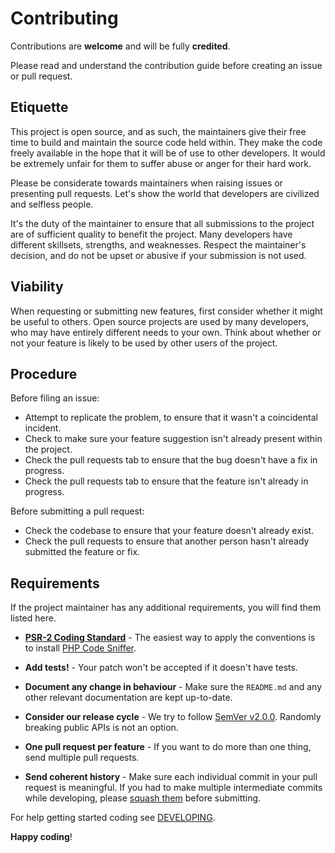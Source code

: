 # Contributing

Contributions are **welcome** and will be fully **credited**.

Please read and understand the contribution guide before creating an issue or pull request.

## Etiquette

This project is open source, and as such, the maintainers give their free time to build and maintain the source code
held within. They make the code freely available in the hope that it will be of use to other developers. It would be
extremely unfair for them to suffer abuse or anger for their hard work.

Please be considerate towards maintainers when raising issues or presenting pull requests. Let's show the
world that developers are civilized and selfless people.

It's the duty of the maintainer to ensure that all submissions to the project are of sufficient
quality to benefit the project. Many developers have different skillsets, strengths, and weaknesses. Respect the maintainer's decision, and do not be upset or abusive if your submission is not used.

## Viability

When requesting or submitting new features, first consider whether it might be useful to others. Open
source projects are used by many developers, who may have entirely different needs to your own. Think about
whether or not your feature is likely to be used by other users of the project.

## Procedure

Before filing an issue:

-   Attempt to replicate the problem, to ensure that it wasn't a coincidental incident.
-   Check to make sure your feature suggestion isn't already present within the project.
-   Check the pull requests tab to ensure that the bug doesn't have a fix in progress.
-   Check the pull requests tab to ensure that the feature isn't already in progress.

Before submitting a pull request:

-   Check the codebase to ensure that your feature doesn't already exist.
-   Check the pull requests to ensure that another person hasn't already submitted the feature or fix.

## Requirements

If the project maintainer has any additional requirements, you will find them listed here.

-   **[PSR-2 Coding Standard](https://github.com/php-fig/fig-standards/blob/master/accepted/PSR-2-coding-style-guide.md)** - The easiest way to apply the conventions is to install [PHP Code Sniffer](https://pear.php.net/package/PHP_CodeSniffer).

-   **Add tests!** - Your patch won't be accepted if it doesn't have tests.

-   **Document any change in behaviour** - Make sure the `README.md` and any other relevant documentation are kept up-to-date.

-   **Consider our release cycle** - We try to follow [SemVer v2.0.0](https://semver.org/). Randomly breaking public APIs is not an option.

-   **One pull request per feature** - If you want to do more than one thing, send multiple pull requests.

-   **Send coherent history** - Make sure each individual commit in your pull request is meaningful. If you had to make multiple intermediate commits while developing, please [squash them](https://www.git-scm.com/book/en/v2/Git-Tools-Rewriting-History#Changing-Multiple-Commit-Messages) before submitting.

For help getting started coding see [DEVELOPING](DEVELOPING.md).

**Happy coding**!
